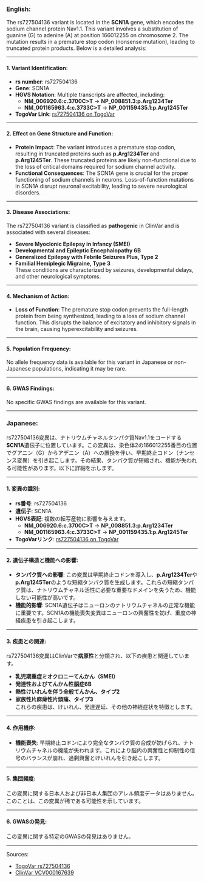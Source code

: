 ### English:
The rs727504136 variant is located in the **SCN1A** gene, which encodes the sodium channel protein Nav1.1. This variant involves a substitution of guanine (G) to adenine (A) at position 166012255 on chromosome 2. The mutation results in a premature stop codon (nonsense mutation), leading to truncated protein products. Below is a detailed analysis:

---

#### 1. **Variant Identification**:
- **rs number**: rs727504136  
- **Gene**: SCN1A  
- **HGVS Notation**: Multiple transcripts are affected, including:
  - **NM_006920.6:c.3700C>T** → **NP_008851.3:p.Arg1234Ter**  
  - **NM_001165963.4:c.3733C>T** → **NP_001159435.1:p.Arg1245Ter**  
- **TogoVar Link**: [rs727504136 on TogoVar](https://togovar.org/variant/2-166012255-G-A)

---

#### 2. **Effect on Gene Structure and Function**:
- **Protein Impact**: The variant introduces a premature stop codon, resulting in truncated proteins such as **p.Arg1234Ter** and **p.Arg1245Ter**. These truncated proteins are likely non-functional due to the loss of critical domains required for sodium channel activity.
- **Functional Consequences**: The SCN1A gene is crucial for the proper functioning of sodium channels in neurons. Loss-of-function mutations in SCN1A disrupt neuronal excitability, leading to severe neurological disorders.

---

#### 3. **Disease Associations**:
The rs727504136 variant is classified as **pathogenic** in ClinVar and is associated with several diseases:
- **Severe Myoclonic Epilepsy in Infancy (SMEI)**  
- **Developmental and Epileptic Encephalopathy 6B**  
- **Generalized Epilepsy with Febrile Seizures Plus, Type 2**  
- **Familial Hemiplegic Migraine, Type 3**  
These conditions are characterized by seizures, developmental delays, and other neurological symptoms.

---

#### 4. **Mechanism of Action**:
- **Loss of Function**: The premature stop codon prevents the full-length protein from being synthesized, leading to a loss of sodium channel function. This disrupts the balance of excitatory and inhibitory signals in the brain, causing hyperexcitability and seizures.

---

#### 5. **Population Frequency**:
No allele frequency data is available for this variant in Japanese or non-Japanese populations, indicating it may be rare.

---

#### 6. **GWAS Findings**:
No specific GWAS findings are available for this variant.

---

### Japanese:
rs727504136変異は、ナトリウムチャネルタンパク質Nav1.1をコードする**SCN1A**遺伝子に位置しています。この変異は、染色体2の166012255番目の位置でグアニン（G）からアデニン（A）への置換を伴い、早期終止コドン（ナンセンス変異）を引き起こします。その結果、タンパク質が短縮され、機能が失われる可能性があります。以下に詳細を示します。

---

#### 1. **変異の識別**:
- **rs番号**: rs727504136  
- **遺伝子**: SCN1A  
- **HGVS表記**: 複数の転写産物に影響を与えます。
  - **NM_006920.6:c.3700C>T** → **NP_008851.3:p.Arg1234Ter**  
  - **NM_001165963.4:c.3733C>T** → **NP_001159435.1:p.Arg1245Ter**  
- **TogoVarリンク**: [rs727504136 on TogoVar](https://togovar.org/variant/2-166012255-G-A)

---

#### 2. **遺伝子構造と機能への影響**:
- **タンパク質への影響**: この変異は早期終止コドンを導入し、**p.Arg1234Ter**や**p.Arg1245Ter**のような短縮タンパク質を生成します。これらの短縮タンパク質は、ナトリウムチャネル活性に必要な重要なドメインを失うため、機能しない可能性が高いです。
- **機能的影響**: SCN1A遺伝子はニューロンのナトリウムチャネルの正常な機能に重要です。SCN1Aの機能喪失変異はニューロンの興奮性を妨げ、重度の神経疾患を引き起こします。

---

#### 3. **疾患との関連**:
rs727504136変異はClinVarで**病原性**と分類され、以下の疾患と関連しています。
- **乳児期重症ミオクロニーてんかん（SMEI）**  
- **発達性およびてんかん性脳症6B**  
- **熱性けいれんを伴う全般てんかん、タイプ2**  
- **家族性片麻痺性片頭痛、タイプ3**  
これらの疾患は、けいれん、発達遅延、その他の神経症状を特徴とします。

---

#### 4. **作用機序**:
- **機能喪失**: 早期終止コドンにより完全なタンパク質の合成が妨げられ、ナトリウムチャネルの機能が失われます。これにより脳内の興奮性と抑制性の信号のバランスが崩れ、過剰興奮とけいれんを引き起こします。

---

#### 5. **集団頻度**:
この変異に関する日本人および非日本人集団のアレル頻度データはありません。このことは、この変異が稀である可能性を示しています。

---

#### 6. **GWASの発見**:
この変異に関する特定のGWASの発見はありません。

---

Sources:
- [TogoVar rs727504136](https://togovar.org/variant/2-166012255-G-A)
- [ClinVar VCV000167639](https://www.ncbi.nlm.nih.gov/clinvar/variation/167639)